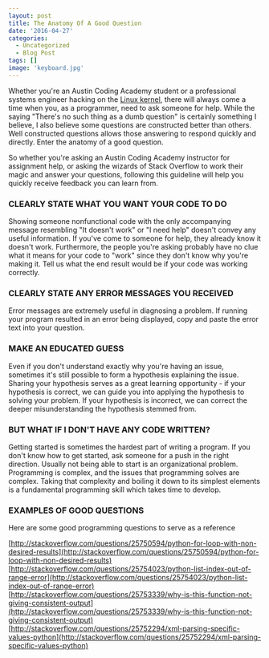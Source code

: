 ```yaml
---
layout: post
title: The Anatomy Of A Good Question
date: '2016-04-27'
categories:
  - Uncategorized
  - Blog Post
tags: []
image: 'keyboard.jpg'
---
```

Whether you're an Austin Coding Academy student or a professional systems engineer hacking on the [Linux kernel](https://www.kernel.org/), there will always come a time when you, as a programmer, need to ask someone for help. While the saying "There's no such thing as a dumb question" is certainly something I believe, I also believe some questions are constructed better than others. Well constructed questions allows those answering to respond quickly and directly. Enter the anatomy of a good question.

So whether you're asking an Austin Coding Academy instructor for assignment help, or asking the wizards of Stack Overflow to work their magic and answer your questions, following this guideline will help you quickly receive feedback you can learn from.

### CLEARLY STATE WHAT YOU WANT YOUR CODE TO DO


Showing someone nonfunctional code with the only accompanying message resembling "It doesn't work" or "I need help" doesn't convey any useful information. If you've come to someone for help, they already know it doesn't work. Furthermore, the people you're asking probably have no clue what it means for your code to "work" since they don't know why you're making it. Tell us what the end result would be if your code was working correctly.



### CLEARLY STATE ANY ERROR MESSAGES YOU RECEIVED


Error messages are extremely useful in diagnosing a problem. If running your program resulted in an error being displayed, copy and paste the error text into your question.



### MAKE AN EDUCATED GUESS


Even if you don't understand exactly why you're having an issue, sometimes it's still possible to form a hypothesis explaining the issue. Sharing your hypothesis serves as a great learning opportunity - if your hypothesis is correct, we can guide you into applying the hypothesis to solving your problem. If your hypothesis is incorrect, we can correct the deeper misunderstanding the hypothesis stemmed from.



### BUT WHAT IF I DON'T HAVE ANY CODE WRITTEN?


Getting started is sometimes the hardest part of writing a program. If you don't know how to get started, ask someone for a push in the right direction. Usually not being able to start is an organizational problem. Programming is complex, and the issues that programming solves are complex. Taking that complexity and boiling it down to its simplest elements is a fundamental programming skill which takes time to develop.



### EXAMPLES OF GOOD QUESTIONS


Here are some good programming questions to serve as a reference



[http://stackoverflow.com/questions/25750594/python-for-loop-with-non-desired-results](http://stackoverflow.com/questions/25750594/python-for-loop-with-non-desired-results)    
[http://stackoverflow.com/questions/25754023/python-list-index-out-of-range-error](http://stackoverflow.com/questions/25754023/python-list-index-out-of-range-error)  
[http://stackoverflow.com/questions/25753339/why-is-this-function-not-giving-consistent-output](http://stackoverflow.com/questions/25753339/why-is-this-function-not-giving-consistent-output)  
[http://stackoverflow.com/questions/25752294/xml-parsing-specific-values-python](http://stackoverflow.com/questions/25752294/xml-parsing-specific-values-python)
